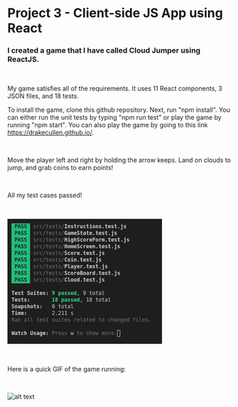 # Project 3 - Client-side JS App using React

### I created a game that I have called Cloud Jumper using ReactJS.

<br/>

My game satisfies all of the requirements. It uses 11 React components, 3 JSON files, and 18 tests.
<br/>


To install the game, clone this github repository. Next, run "npm install". You can either run the unit tests by typing "npm run test" or play the game by running "npm start". You can also play the game by going to this link https://drakecullen.github.io/.

<br/>

Move the player left and right by holding the arrow keeps. Land on clouds to jump, and grab coins to earn points!

<br/>

All my test cases passed!

<br/>

![alt text](src/imgs/test_cases.png)

<br/>

Here is a quick GIF of the game running:

<br/>

![alt text](src/imgs/gameplay.gif)